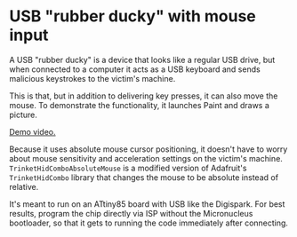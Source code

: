 # USB "rubber ducky" with mouse input

A USB "rubber ducky" is a device that looks like a regular USB drive, but when connected to a computer it acts as a USB keyboard and sends malicious keystrokes to the victim's machine.

This is that, but in addition to delivering key presses, it can also move the mouse. To demonstrate the functionality, it launches Paint and draws a picture.

[Demo video.](https://www.youtube.com/watch?v=VckvC7uBdL4)

Because it uses absolute mouse cursor positioning, it doesn't have to worry about mouse sensitivity and acceleration settings on the victim's machine. `TrinketHidComboAbsoluteMouse` is a modified version of Adafruit's `TrinketHidCombo` library that changes the mouse to be absolute instead of relative.

It's meant to run on an ATtiny85 board with USB like the Digispark. For best results, program the chip directly via ISP without the Micronucleus bootloader, so that it gets to running the code immediately after connecting.
